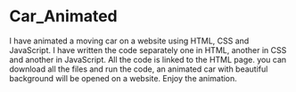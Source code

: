 # Car_Animated
I have animated a moving car on a website using HTML, CSS and JavaScript.
I have written the code separately one in HTML, another in CSS and another in JavaScript.
All the code is linked to the HTML page.
you can download all the files and run the code, an animated car with beautiful background will be opened
on a website. Enjoy the animation.
